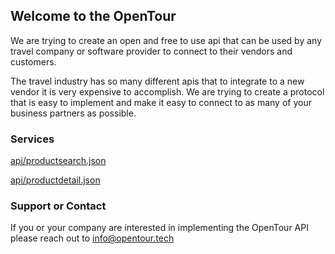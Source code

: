 ## Welcome to the OpenTour

We are trying to create an open and free to use api that can be used by any travel company or software provider to connect to their vendors and customers.

The travel industry has so many different apis that to integrate to a new vendor it is very expensive to accomplish. We are trying to create a protocol that is easy to implement and make it easy to connect to as many of your business partners as possible.

### Services

[api/productsearch.json](productsearch.md)

[api/productdetail.json](productdetail.md)

### Support or Contact

If you or your company are interested in implementing the OpenTour API please reach out to info@opentour.tech
